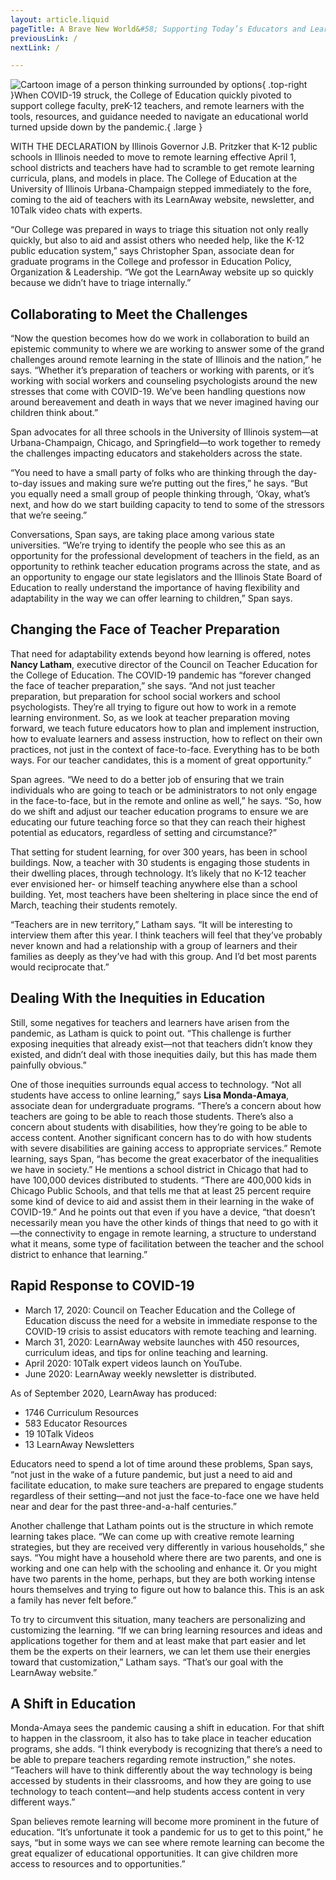 ```yaml
---
layout: article.liquid
pageTitle: A Brave New World&#58; Supporting Today’s Educators and Learners
previousLink: /
nextLink: /

---
```

![Cartoon image of a person thinking surrounded by options](../img/a-brave-new-world.png){ .top-right }When COVID-19 struck, the College of Education quickly pivoted to support college faculty, preK-12 teachers, and remote learners with the tools, resources, and guidance needed to navigate an educational world turned upside down by the pandemic.{ .large }

WITH THE DECLARATION by Illinois Governor J.B. Pritzker that K-12 public schools in Illinois needed to move to remote learning effective April 1, school districts and teachers have had to scramble to get remote learning curricula, plans, and models in place. The College of Education at the University of Illinois Urbana-Champaign stepped immediately to the fore, coming to the aid of teachers with its LearnAway website, newsletter, and 10Talk video chats with experts.

“Our College was prepared in ways to triage this situation not only really quickly, but also to aid and assist others who needed help, like the K-12 public education system,” says Christopher Span, associate dean for graduate programs in the College and professor in Education Policy, Organization & Leadership. “We got the LearnAway website up so quickly because we didn’t have to triage internally.”

## Collaborating to Meet the Challenges 
“Now the question becomes how do we work in collaboration to build an epistemic community to where we are working to answer some of the grand challenges around remote learning in the state of Illinois and the nation,” he says. “Whether it’s preparation of teachers or working with parents, or it’s working with social workers and counseling psychologists around the new stresses that come with COVID-19. We’ve been handling questions now around bereavement and death in ways that we never imagined having our children think about.” 

Span advocates for all three schools in the University of Illinois system—at Urbana-Champaign, Chicago, and Springfield—to work together to remedy the challenges impacting educators and stakeholders across the state. 

“You need to have a small party of folks who are thinking through the day-to-day issues and making sure we’re putting out the fires,” he says. “But you equally need a small group of people thinking through, ‘Okay, what’s next, and how do we start building capacity to tend to some of the stressors that we’re seeing.”

Conversations, Span says, are taking place among various state universities. “We’re trying to identify the people who see this as an opportunity for the professional development of teachers in the field, as an opportunity to rethink teacher education programs across the state, and as an opportunity to engage our state legislators and the Illinois State Board of Education to really understand the importance of having flexibility and adaptability in the way we can offer learning to children,” Span says.

## Changing the Face of Teacher Preparation
That need for adaptability extends beyond how learning is offered, notes **Nancy Latham**, executive director of the Council on Teacher Education for the College of Education. The COVID-19 pandemic has “forever changed the face of teacher preparation,” she says. “And not just teacher preparation, but preparation for school social workers and school psychologists. They’re all trying to figure out how to work in a remote learning environment. So, as we look at teacher preparation moving forward, we teach future educators how to plan and implement instruction, how to evaluate learners and assess instruction, how to reflect on their own practices, not just in the context of face-to-face. Everything has to be both ways. For our teacher candidates, this is a moment of great opportunity.”

Span agrees. “We need to do a better job of ensuring that we train individuals who are going to teach or be administrators to not only engage in the face-to-face, but in the remote and online as well,” he says. “So, how do we shift and adjust our teacher education programs to ensure we are educating our future teaching force so that they can reach their highest potential as educators, regardless of setting and circumstance?”

That setting for student learning, for over 300 years, has been in school buildings. Now, a teacher with 30 students is engaging those students in their dwelling places, through technology. It’s likely that no K-12 teacher ever envisioned her- or himself teaching anywhere else than a school building. Yet, most teachers have been sheltering in place since the end of March, teaching their students remotely.

“Teachers are in new territory,” Latham says. “It will be interesting to interview them after this year. I think teachers will feel that they’ve probably never known and had a relationship with a group of learners and their families as deeply as they’ve had with this group. And I’d bet most parents would reciprocate that.”

## Dealing With the Inequities in Education
Still, some negatives for teachers and learners have arisen from the pandemic, as Latham is quick to point out. “This challenge is further exposing inequities that already exist—not that teachers didn’t know they existed, and didn’t deal with those inequities daily, but this has made them painfully obvious.”

One of those inequities surrounds equal access to technology. “Not all students have access to online learning,” says **Lisa Monda-Amaya**, associate dean for undergraduate programs. “There’s a concern about how teachers are going to be able to reach those students. There’s also a concern about students with disabilities, how they’re going to be able to access content. Another significant concern has to do with how students with severe disabilities are gaining access to appropriate services.” Remote learning, says Span, “has become the great exacerbator of the inequalities we have in society.” He mentions a school district in Chicago that had to have 100,000 devices distributed to students. “There are 400,000 kids in Chicago Public Schools, and that tells me that at least 25 percent require some kind of device to aid and assist them in their learning in the wake of COVID-19.” And he points out that even if you have a device, “that doesn’t necessarily mean you have the other kinds of things that need to go with it—the connectivity to engage in remote learning, a structure to understand what it means, some type of facilitation between the teacher and the school district to enhance that learning.”

<div class="aside">
<h2>Rapid Response to COVID-19</h2>
<ul><li>March 17, 2020: Council on Teacher Education and the College of Education discuss the need for a website in immediate response to the COVID-19 crisis to assist educators with remote teaching and learning.</li>
<li>March 31, 2020: LearnAway website launches with 450 resources, curriculum ideas, and tips for online teaching and learning.</li>
<li>April 2020: 10Talk expert videos launch on YouTube.</li>
<li>June 2020: LearnAway weekly newsletter is distributed.</li>
</ul>

<p>As of September 2020, LearnAway has produced:</p>
<ul><li>1746 Curriculum Resources</li>
<li>583 Educator Resources</li>
<li>19 10Talk Videos</li>
<li>13 LearnAway Newsletters</li>
</ul>
</div>

Educators need to spend a lot of time around these problems, Span says, “not just in the wake of a future pandemic, but just a need to aid and facilitate  education, to make sure teachers are prepared to engage students regardless of their setting—and not just the face-to-face one we have held near and dear for the past three-and-a-half centuries.”

Another challenge that Latham points out is the structure in which remote learning takes place. “We can come up with creative remote learning strategies, but they are received very differently in various households,” she says. “You might have a household where there are two parents, and one is working and one can help with the schooling and enhance it. Or you might have two parents in the home, perhaps, but they are both working intense hours themselves and trying to figure out how to balance this. This is an ask a family has never felt before.” 

To try to circumvent this situation, many teachers are personalizing and customizing the learning. “If we can bring learning resources and ideas and  applications together for them and at least make that part easier and let them be the experts on their learners, we can let them use their energies toward that customization,” Latham says. “That’s our goal with the LearnAway website.”

## A Shift in Education
Monda-Amaya sees the pandemic causing a shift in education. For that shift to happen in the classroom, it also has to take place in teacher education programs, she adds. “I think everybody is recognizing that there’s a need to be able to prepare teachers regarding remote instruction,” she notes. “Teachers will have to think differently about the way technology is being accessed by students in their classrooms, and how they are going to use technology to teach content—and help students access content in very different ways.”

Span believes remote learning will become more prominent in the future of education. “It’s unfortunate it took a pandemic for us to get to this point,” he says, “but in some ways we can see where remote learning can become the great  equalizer of educational opportunities. It can give children more access to resources and to opportunities.”